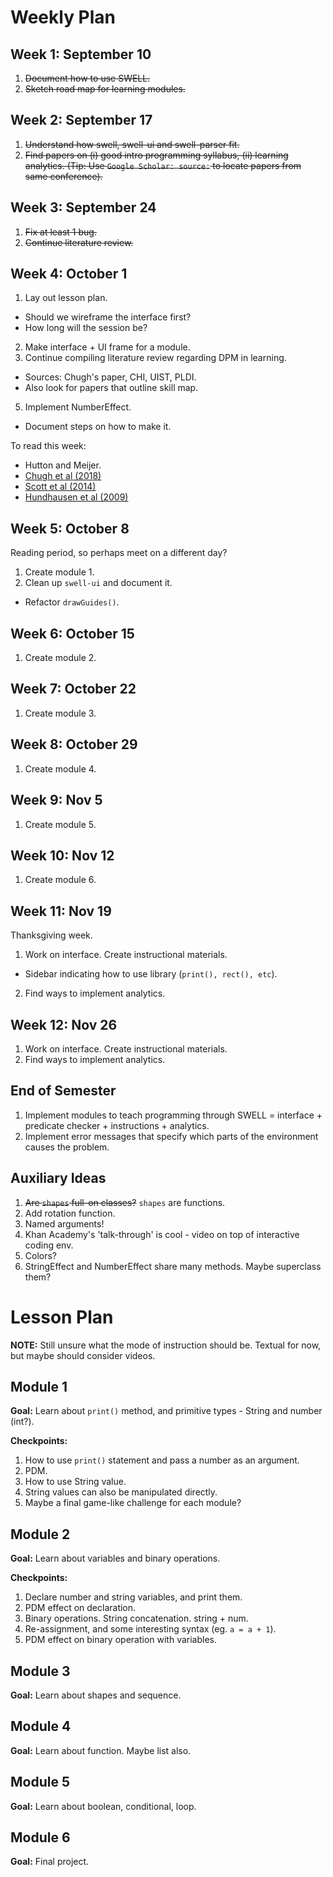 # Weekly Plan

## Week 1: September 10
1. ~~Document how to use SWELL.~~
2. ~~Sketch road map for learning modules.~~

## Week 2: September 17
1. ~~Understand how swell, swell-ui and swell-parser fit.~~
2. ~~Find papers on (i) good intro programming syllabus, (ii) learning analytics. (Tip: Use `Google Scholar: source:` to locate papers from same conference).~~

## Week 3: September 24
1. ~~Fix at least 1 bug.~~
3. ~~Continue literature review.~~

## Week 4: October 1
1. Lay out lesson plan.
- Should we wireframe the interface first?
- How long will the session be?
2. Make interface + UI frame for a module.
4. Continue compiling literature review regarding DPM in learning.
- Sources: Chugh's paper, CHI, UIST, PLDI.
- Also look for papers that outline skill map.
5. Implement NumberEffect.
- Document steps on how to make it.

To read this week:
- Hutton and Meijer.
- [Chugh et al (2018)](http://lara.epfl.ch/~kuncak/papers/MayerETAL18BidirectionalEvaluation.pdf)
- [Scott et al (2014)](https://groups.csail.mit.edu/mug/pubs/Scott2014DirectManipulation.pdf)
- [Hundhausen et al (2009)](http://citeseerx.ist.psu.edu/viewdoc/download?doi=10.1.1.128.4081&rep=rep1&type=pdf)

## Week 5: October 8
Reading period, so perhaps meet on a different day?
1. Create module 1.
2. Clean up `swell-ui` and document it.
- Refactor `drawGuides()`.

## Week 6: October 15
1. Create module 2.

## Week 7: October 22
1. Create module 3.

## Week 8: October 29
1. Create module 4.

## Week 9: Nov 5
1. Create module 5.

## Week 10: Nov 12
1. Create module 6.

## Week 11: Nov 19
Thanksgiving week.
1. Work on interface. Create instructional materials.
- Sidebar indicating how to use library (`print(), rect(), etc`).
2. Find ways to implement analytics.

## Week 12: Nov 26
1. Work on interface. Create instructional materials.
2. Find ways to implement analytics.

## End of Semester
1. Implement modules to teach programming through SWELL = interface + predicate checker + instructions + analytics.
2. Implement error messages that specify which parts of the environment causes the problem.

## Auxiliary Ideas
1. ~~Are `shapes` full-on classes?~~ `shapes` are functions.
14. Add rotation function.
16. Named arguments!
17. Khan Academy's 'talk-through' is cool - video on top of interactive coding env.
18. Colors?
19. StringEffect and NumberEffect share many methods. Maybe superclass them?

# Lesson Plan
**NOTE:** Still unsure what the mode of instruction should be. Textual for now, but maybe should consider videos.

## Module 1

**Goal:** Learn about `print()` method, and primitive types - String and number (int?).

**Checkpoints:**
1. How to use `print()` statement and pass a number as an argument.
2. PDM.
3. How to use String value.
4. String values can also be manipulated directly.
5. Maybe a final game-like challenge for each module?

## Module 2

**Goal:** Learn about variables and binary operations.

**Checkpoints:**
1. Declare number and string variables, and print them.
2. PDM effect on declaration.
3. Binary operations. String concatenation. string + num.
4. Re-assignment, and some interesting syntax (eg. `a = a + 1`).
4. PDM effect on binary operation with variables.

## Module 3

**Goal:** Learn about shapes and sequence.

## Module 4

**Goal:** Learn about function. Maybe list also.

## Module 5

**Goal:** Learn about boolean, conditional, loop.

## Module 6

**Goal:** Final project.
